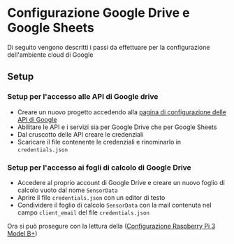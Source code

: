 # Configurazione Google Drive e Google Sheets

Di seguito vengono descritti i passi da effettuare per la configurazione dell'ambiente cloud di Google

## Setup

### Setup per l'accesso alle API di Google drive

* Creare un nuovo progetto accedendo alla [pagina di configurazione delle API di Google](https://console.developers.google.com/)
* Abilitare le API e i servizi sia per Google Drive che per Google Sheets
* Dal cruscotto delle API creare le credenziali
* Scaricare il file contenente le credenziali e rinominarlo in ```credentials.json```

### Setup per l'accesso ai fogli di calcolo di Google Drive

* Accedere al proprio account di Google Drive e creare un nuovo foglio di calcolo vuoto dal nome ```SensorData```
* Aprire il file ```credentials.json``` con un editor di testo
* Condividere il foglio di calcolo ```SensorData``` con la mail contenuta nel campo ```client_email``` del file ```credentials.json```

Ora si può prosegure con la lettura della ([Configurazione Raspberry Pi 3 Model B+](Configurazione-Raspberry-Pi.md))